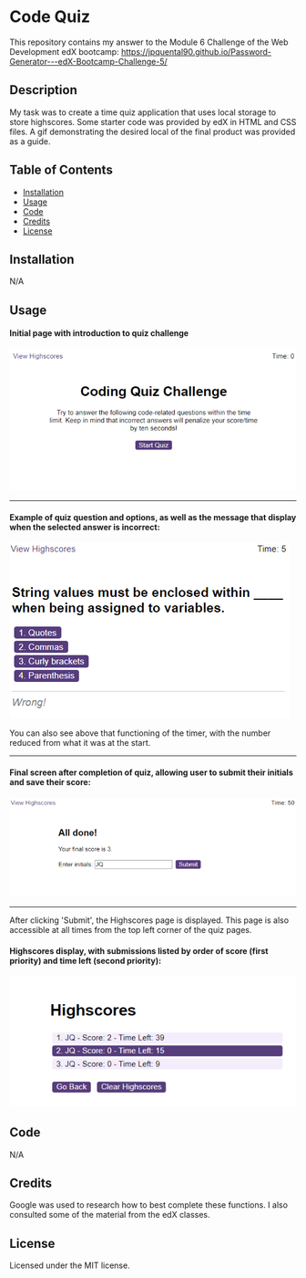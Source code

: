 # Code Quiz

This repository contains my answer to the Module 6 Challenge of the Web Development edX bootcamp: https://jpquental90.github.io/Password-Generator---edX-Bootcamp-Challenge-5/

## Description

My task was to create a time quiz application that uses local storage to store highscores. Some starter code was provided by edX in HTML and CSS files. A gif demonstrating the desired local of the final product was provided as a guide. 

## Table of Contents

* [Installation](#installation)
* [Usage](#usage)
* [Code](#code)
* [Credits](#credits)
* [License](#license)

## Installation

N/A

## Usage

#### Initial page with introduction to quiz challenge

![Screenshot of initial page with quiz introduction and 'Start' button](assets/images/Screenshot%20app%201.png)

---

#### Example of quiz question and options, as well as the message that display when the selected answer is incorrect:

![Screenshot of one of the questions when the selected answer is incorrect](assets/images/Screenshot%20app%202.png)

You can also see above that functioning of the timer, with the number reduced from what it was at the start.

---

#### Final screen after completion of quiz, allowing user to submit their initials and save their score:

![Screenshot of final screen with text box for user initials and a 'Submit' button](assets/images/Screenshot%20app%203.png)

---

After clicking 'Submit', the Highscores page is displayed. This page is also accessible at all times from the top left corner of the quiz pages. 

#### Highscores display, with submissions listed by order of score (first priority) and time left (second priority):

![High scores page with 3 submissions which are ordered by score and time left](assets/images/Screenshot%20app%204.png)

## Code

N/A

## Credits

Google was used to research how to best complete these functions. I also consulted some of the material from the edX classes.

## License

Licensed under the MIT license.